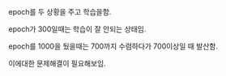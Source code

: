 epoch를 두 상황을 주고 학습을함.

epoch가 300일때는 학습이 잘 안되는 상태임.

epoch를 1000을 뒀을때는 700까지 수렴하다가 700이상일 때 발산함.

이에대한 문제해결이 필요해보임.
